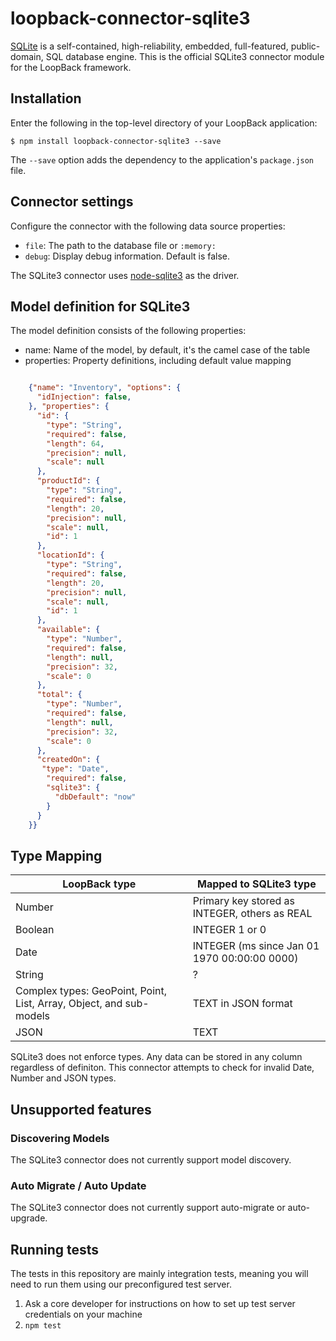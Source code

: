 # loopback-connector-sqlite3

[SQLite](https://sqlite.org/) is a self-contained, high-reliability, embedded, full-featured, public-domain, SQL database engine. This is the official SQLite3 connector module for the LoopBack framework.

## Installation

Enter the following in the top-level directory of your LoopBack application:

```
$ npm install loopback-connector-sqlite3 --save
```

The `--save` option adds the dependency to the application's `package.json` file.

## Connector settings

Configure the connector with the following data source properties:

* `file`: The path to the database file or `:memory:`
* `debug`: Display debug information. Default is false.

The SQLite3 connector uses [node-sqlite3](https://github.com/mapbox/node-sqlite3) as the driver.

## Model definition for SQLite3

The model definition consists of the following properties:

* name: Name of the model, by default, it's the camel case of the table
* properties: Property definitions, including default value mapping

```json

    {"name": "Inventory", "options": {
      "idInjection": false,
    }, "properties": {
      "id": {
        "type": "String",
        "required": false,
        "length": 64,
        "precision": null,
        "scale": null
      },
      "productId": {
        "type": "String",
        "required": false,
        "length": 20,
        "precision": null,
        "scale": null,
        "id": 1
      },
      "locationId": {
        "type": "String",
        "required": false,
        "length": 20,
        "precision": null,
        "scale": null,
        "id": 1
      },
      "available": {
        "type": "Number",
        "required": false,
        "length": null,
        "precision": 32,
        "scale": 0
      },
      "total": {
        "type": "Number",
        "required": false,
        "length": null,
        "precision": 32,
        "scale": 0
      },
      "createdOn": {
       "type": "Date",
        "required": false,
        "sqlite3": {
          "dbDefault": "now"
        }
      }
    }}

```

## Type Mapping

| LoopBack type | Mapped to SQLite3 type |
|-----|-----|
| Number| Primary key stored as INTEGER, others as REAL |
| Boolean | INTEGER 1 or 0 |
| Date | INTEGER (ms since Jan 01 1970 00:00:00 0000) |
| String | ? |
| Complex types: GeoPoint, Point, List, Array, Object, and sub-models | TEXT in JSON format |
| JSON | TEXT |

SQLite3 does not enforce types. Any data can be stored in any column regardless of definiton.
This connector attempts to check for invalid Date, Number and JSON types.

## Unsupported features

### Discovering Models

The SQLite3 connector does not currently support model discovery.

### Auto Migrate / Auto Update

The SQLite3 connector does not currently support auto-migrate or auto-upgrade.

## Running tests

The tests in this repository are mainly integration tests, meaning you will need
to run them using our preconfigured test server.

1. Ask a core developer for instructions on how to set up test server
   credentials on your machine
2. `npm test`
